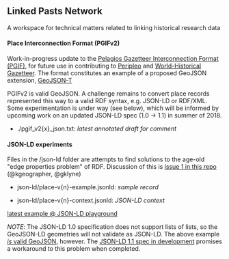 ## Linked Pasts Network

A workspace for technical matters related to linking historical research data

#### Place Interconnection Format (PGIFv2)

Work-in-progress update to the [Pelagios Gazetteer Interconnection Format (PGIF)](https://github.com/pelagios/pelagios-cookbook/wiki/Pelagios-Gazetteer-Interconnection-Format), for future use in contributing to [Peripleo](http://peripleo.pelagios.org) and [World-Historical Gazetteer](http://whgazetteer.org). The format constitutes an example of a proposed GeoJSON extension, [GeoJSON-T](https://github.com/kgeographer/geojson-t)

PGIFv2 is valid GeoJSON. A challenge remains to convert place records represented this way to a valid RDF syntax, e.g. JSON-LD or RDF/XML. Some experimentation is under way (see below), which will be informed by upcoming work on an updated JSON-LD spec (1.0 -> 1.1) in summer of 2018.

- ./pgif_v2{x}_json.txt: _latest annotated draft for comment_

#### JSON-LD experiments

Files in the /json-ld folder are attempts to find solutions to the age-old "edge properties problem" of RDF. Discussion of this is [issue 1 in this repo](#1) (@kgeographer, @gklyne)

- json-ld/place-v{n}-example.jsonld: _sample record_

- json-ld/place-v{n}-context.jsonld: _JSON-LD context_

[latest example @ JSON-LD playground](http://tinyurl.com/yd5brj66)

*NOTE*: The JSON-LD 1.0 specification does not support lists of lists, so the GeoJSON-LD geometries will not validate as JSON-LD. The above example [_*is*_ valid GeoJSON](https://github.com/LinkedPasts/lp-network/blob/master/place-v3-example.json), however. The [JSON-LD 1.1 spec in development](https://json-ld.org/spec/latest/json-ld/) promises a workaround to this problem when completed.

